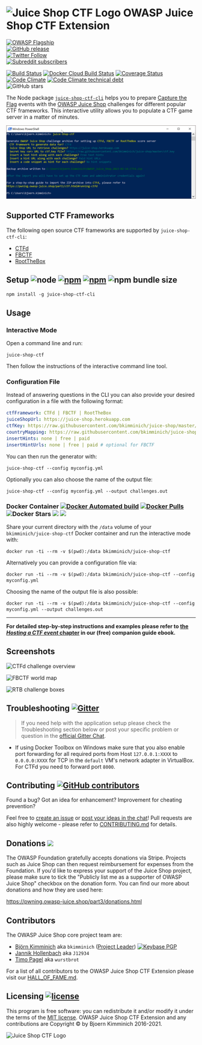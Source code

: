 # ![Juice Shop CTF Logo](https://raw.githubusercontent.com/bkimminich/juice-shop-ctf/master/images/JuiceShopCTF_Logo_100px.png) OWASP Juice Shop CTF Extension

[![OWASP Flagship](https://img.shields.io/badge/owasp-flagship%20project-48A646.svg)](https://www.owasp.org/index.php/OWASP_Project_Inventory#tab=Flagship_Projects)  
[![GitHub release](https://img.shields.io/github/release/bkimminich/juice-shop-ctf.svg)](https://github.com/bkimminich/juice-shop-ctf/releases/latest)  
[![Twitter Follow](https://img.shields.io/twitter/follow/owasp_juiceshop.svg?style=social&label=Follow)](https://twitter.com/owasp_juiceshop)  
[![Subreddit subscribers](https://img.shields.io/reddit/subreddit-subscribers/owasp_juiceshop?style=social)](https://reddit.com/r/owasp_juiceshop)

[![Build Status](https://travis-ci.org/bkimminich/juice-shop-ctf.svg?branch=master)](https://travis-ci.org/bkimminich/juice-shop-ctf)
[![Docker Cloud Build Status](https://img.shields.io/docker/cloud/build/bkimminich/juice-shop-ctf.svg)](https://cloud.docker.com/repository/docker/bkimminich/juice-shop-ctf/builds)
[![Coverage Status](https://coveralls.io/repos/github/bkimminich/juice-shop-ctf/badge.svg?branch=master)](https://coveralls.io/github/bkimminich/juice-shop-ctf?branch=master)
[![Code Climate](https://codeclimate.com/github/bkimminich/juice-shop-ctf/badges/gpa.svg)](https://codeclimate.com/github/bkimminich/juice-shop-ctf)
[![Code Climate technical debt](https://img.shields.io/codeclimate/tech-debt/bkimminich/juice-shop-ctf)](https://codeclimate.com/github/bkimminich/juice-shop-ctf/trends/technical_debt)  
![GitHub stars](https://img.shields.io/github/stars/bkimminich/juice-shop-ctf.svg?label=GitHub%20%E2%98%85&style=flat)

The Node package
[`juice-shop-ctf-cli`](https://www.npmjs.com/package/juice-shop-ctf-cli)
helps you to prepare
[Capture the Flag](https://en.wikipedia.org/wiki/Capture_the_flag#Computer_security)
events with the [OWASP Juice Shop](https://owasp-juice.shop) challenges
for different popular CTF frameworks. This interactive utility allows
you to populate a CTF game server in a matter of minutes.

![Screenshot of juice-shop-ctf-cli in Powershell](images/juice-shop-ctf-cli.png)

## Supported CTF Frameworks

The following open source CTF frameworks are supported by
`juice-shop-ctf-cli`:

* [CTFd](https://github.com/CTFd/CTFd/releases/latest)
* [FBCTF](https://github.com/facebook/fbctf)
* [RootTheBox](https://github.com/moloch--/RootTheBox)

## Setup ![node](https://img.shields.io/node/v/juice-shop-ctf-cli.svg) [![npm](https://img.shields.io/npm/dm/juice-shop-ctf-cli.svg)](https://www.npmjs.com/package/juice-shop-ctf-cli) [![npm](https://img.shields.io/npm/dt/juice-shop-ctf-cli.svg)](https://www.npmjs.com/package/juice-shop-ctf-cli) ![npm bundle size](https://img.shields.io/bundlephobia/min/juice-shop-ctf-cli.svg)

```
npm install -g juice-shop-ctf-cli
```

## Usage

### Interactive Mode

Open a command line and run:

```
juice-shop-ctf
```

Then follow the instructions of the interactive command line tool.

### Configuration File

Instead of answering questions in the CLI you can also provide your
desired configuration in a file with the following format:

```yaml
ctfFramework: CTFd | FBCTF | RootTheBox
juiceShopUrl: https://juice-shop.herokuapp.com
ctfKey: https://raw.githubusercontent.com/bkimminich/juice-shop/master/ctf.key # can also be actual key instead URL
countryMapping: https://raw.githubusercontent.com/bkimminich/juice-shop/master/config/fbctf.yml # ignored for CTFd and RootTheBox
insertHints: none | free | paid
insertHintUrls: none | free | paid # optional for FBCTF
```

You can then run the generator with:

```
juice-shop-ctf --config myconfig.yml
```

Optionally you can also choose the name of the output file:

```
juice-shop-ctf --config myconfig.yml --output challenges.out
```

### Docker Container [![Docker Automated build](https://img.shields.io/docker/automated/bkimminich/juice-shop-ctf.svg)](https://hub.docker.com/r/bkimminich/juice-shop-ctf) [![Docker Pulls](https://img.shields.io/docker/pulls/bkimminich/juice-shop-ctf.svg)](https://hub.docker.com/r/bkimminich/juice-shop-ctf) ![Docker Stars](https://img.shields.io/docker/stars/bkimminich/juice-shop-ctf.svg) [![](https://images.microbadger.com/badges/image/bkimminich/juice-shop-ctf.svg)](https://microbadger.com/images/bkimminich/juice-shop-ctf "Get your own image badge on microbadger.com") [![](https://images.microbadger.com/badges/version/bkimminich/juice-shop-ctf.svg)](https://microbadger.com/images/bkimminich/juice-shop-ctf "Get your own version badge on microbadger.com")

Share your current directory with the `/data` volume of your
`bkimminich/juice-shop-ctf` Docker container and run the interactive
mode with:

```
docker run -ti --rm -v $(pwd):/data bkimminich/juice-shop-ctf
```

Alternatively you can provide a configuration file via:

```
docker run -ti --rm -v $(pwd):/data bkimminich/juice-shop-ctf --config myconfig.yml
```

Choosing the name of the output file is also possible:

```
docker run -ti --rm -v $(pwd):/data bkimminich/juice-shop-ctf --config myconfig.yml --output challenges.out
```

---

**For detailed step-by-step instructions and examples please refer to
[the _Hosting a CTF event_ chapter](https://pwning.owasp-juice.shop/part1/ctf.html)
in our (free) companion guide ebook.**

## Screenshots

![CTFd challenge overview](https://pwning.owasp-juice.shop/part1/img/ctfd_1.png)

![FBCTF world map](https://pwning.owasp-juice.shop/part1/img/fbctf_1.png)

![RTB challenge boxes](https://pwning.owasp-juice.shop/part1/img/rtb_1.png)

## Troubleshooting [![Gitter](http://img.shields.io/badge/gitter-join%20chat-1dce73.svg)](https://gitter.im/bkimminich/juice-shop)

> If you need help with the application setup please check the
> Troubleshooting section below or post your specific problem or
> question in the
> [official Gitter Chat](https://gitter.im/bkimminich/juice-shop).

- If using Docker Toolbox on Windows make sure that you also enable port
  forwarding for all required ports from Host `127.0.0.1:XXXX` to
  `0.0.0.0:XXXX` for TCP in the `default` VM's network adapter in
  VirtualBox. For CTFd you need to forward port `8000`.

## Contributing [![GitHub contributors](https://img.shields.io/github/contributors/bkimminich/juice-shop-ctf.svg)](https://github.com/bkimminich/juice-shop-ctf/graphs/contributors)

Found a bug? Got an idea for enhancement? Improvement for cheating
prevention?

Feel free to
[create an issue](https://github.com/bkimminich/juice-shop-ctf/issues)
or
[post your ideas in the chat](https://gitter.im/bkimminich/juice-shop)!
Pull requests are also highly welcome - please refer to
[CONTRIBUTING.md](CONTRIBUTING.md) for details.

## Donations [![](https://img.shields.io/badge/support-owasp%20juice%20shop-blue)](https://owasp.org/donate/?reponame=www-project-juice-shop&title=OWASP+Juice+Shop)

The OWASP Foundation gratefully accepts donations via Stripe. Projects
such as Juice Shop can then request reimbursement for expenses from the
Foundation. If you'd like to express your support of the Juice Shop
project, please make sure to tick the "Publicly list me as a supporter
of OWASP Juice Shop" checkbox on the donation form. You can find our
more about donations and how they are used here:

<https://pwning.owasp-juice.shop/part3/donations.html>

## Contributors

The OWASP Juice Shop core project team are:

- [Björn Kimminich](https://github.com/bkimminich) aka `bkimminich`
  ([Project Leader](https://www.owasp.org/index.php/Projects/Project_Leader_Responsibilities))
  [![Keybase PGP](https://img.shields.io/keybase/pgp/bkimminich)](https://keybase.io/bkimminich)
- [Jannik Hollenbach](https://github.com/J12934) aka `J12934`
- [Timo Pagel](https://github.com/wurstbrot) aka `wurstbrot`

For a list of all contributors to the OWASP Juice Shop CTF Extension
please visit our [HALL_OF_FAME.md](HALL_OF_FAME.md).

## Licensing [![license](https://img.shields.io/github/license/bkimminich/juice-shop-ctf.svg)](LICENSE)

This program is free software: you can redistribute it and/or modify it
under the terms of the [MIT license](LICENSE). OWASP Juice Shop CTF
Extension and any contributions are Copyright © by Bjoern Kimminich
2016-2021.

![Juice Shop CTF Logo](https://raw.githubusercontent.com/bkimminich/juice-shop-ctf/develop/images/JuiceShopCTF_Logo_400px.png)
